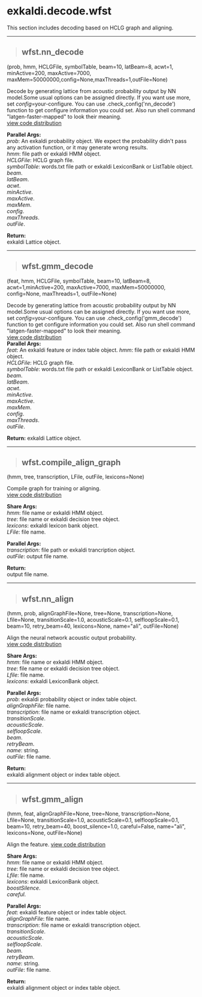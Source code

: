 # exkaldi.decode.wfst

This section includes decoding based on HCLG graph and aligning.

------------------------
>## wfst.nn_decode
(prob, hmm, HCLGFile, symbolTable, beam=10, latBeam=8, acwt=1, minActive=200, maxActive=7000, maxMem=50000000,config=None,maxThreads=1,outFile=None)

Decode by generating lattice from acoustic probability output by NN model.Some usual options can be assigned directly. If you want use more, set _config_=your-configure.
You can use .check_config('nn_decode') function to get configure information you could set. Also run shell command "latgen-faster-mapped" to look their meaning.  
[view code distribution](https://github.com/wangyu09/exkaldi/blob/master/exkaldi/decode/wfst.py)  

**Parallel Args:**  
_prob_: An exkaldi probability object. We expect the probability didn't pass any activation function, or it may generate wrong results.  
_hmm_: file path or exkaldi HMM object.  
_HCLGFile_: HCLG graph file.  
_symbolTable_: words.txt file path or exkaldi LexiconBank or ListTable object.  
_beam_.  
_latBeam_.  
_acwt_.  
_minActive_.  
_maxActive_.  
_maxMem_.  
_config_.  
_maxThreads_.  
_outFile_.  

**Return:**  
exkaldi Lattice object.

------------------------
>## wfst.gmm_decode
(feat, hmm, HCLGFile, symbolTable, beam=10, latBeam=8, acwt=1,minActive=200, maxActive=7000, maxMem=50000000, config=None, maxThreads=1, outFile=None)

Decode by generating lattice from acoustic probability output by NN model.Some usual options can be assigned directly. If you want use more, set _config_=your-configure.
You can use .check_config('gmm_decode') function to get configure information you could set. Also run shell command "latgen-faster-mapped" to look their meaning.  
[view code distribution](https://github.com/wangyu09/exkaldi/blob/master/exkaldi/decode/wfst.py)  
**Parallel Args:**  
_feat_: An exkaldi feature or index table object.
_hmm_: file path or exkaldi HMM object.  
_HCLGFile_: HCLG graph file.  
_symbolTable_: words.txt file path or exkaldi LexiconBank or ListTable object.  
_beam_.  
_latBeam_.  
_acwt_.  
_minActive_.  
_maxActive_.  
_maxMem_.  
_config_.  
_maxThreads_.  
_outFile_. 

**Return:**
exkaldi Lattice object.

------------------------
>## wfst.compile_align_graph
(hmm, tree, transcription, LFile, outFile, lexicons=None)

Compile graph for training or aligning.  
[view code distribution](https://github.com/wangyu09/exkaldi/blob/master/exkaldi/decode/wfst.py)  

**Share Args:**  
_hmm_: file name or exkaldi HMM object.  
_tree_: file name or exkaldi decision tree object.   
_lexicons_: exkaldi lexicon bank object.   
_LFile_: file name.    

**Parallel Args:**    
_transcription_: file path or exkaldi trancription object.  
_outFile_: output file name.  

**Return:**  
output file name.

------------------------
>## wfst.nn_align
(hmm, prob, alignGraphFile=None, tree=None, transcription=None, Lfile=None, transitionScale=1.0, acousticScale=0.1, selfloopScale=0.1, beam=10, retry_beam=40, lexicons=None, name="ali", outFile=None)

Align the neural network acoustic output probability.  
[view code distribution](https://github.com/wangyu09/exkaldi/blob/master/exkaldi/decode/wfst.py)  

**Share Args:**  
_hmm_: file name or exkaldi HMM object.  
_tree_: file name or exkaldi decision tree object.  
_Lfile_: file name.  
_lexicons_: exkaldi LexiconBank object.  

**Parallel Args:**  
_prob_: exkaldi probability object or index table object.   
_alignGraphFile_: file name.  
_transcription_: file name or exkaldi transcription object.  
_transitionScale_.  
_acousticScale_.  
_selfloopScale_.  
_beam_.  
_retryBeam_.  
_name_: string.  
_outFile_: file name.  

**Return:**  
exkaldi alignment object or index table object.

------------------------
>## wfst.gmm_align
(hmm, feat, alignGraphFile=None, tree=None, transcription=None, Lfile=None, transitionScale=1.0, acousticScale=0.1, selfloopScale=0.1, beam=10, retry_beam=40, boost_silence=1.0, careful=False, name="ali", lexicons=None, outFile=None)

Align the feature.
[view code distribution](https://github.com/wangyu09/exkaldi/blob/master/exkaldi/decode/wfst.py)  

**Share Args:**    
_hmm_: file name or exkaldi HMM object.  
_tree_: file name or exkaldi decision tree object.  
_Lfile_: file name.  
_lexicons_: exkaldi LexiconBank object.  
_boostSilence_.  
_careful_.  

**Parallel Args:**  
_feat_: exkaldi feature object or index table object.  
_alignGraphFile_: file name.  
_transcription_: file name or exkaldi transcription object.  
_transitionScale_.  
_acousticScale_.  
_selfloopScale_.  
_beam_.  
_retryBeam_.  
_name_: string.  
_outFile_: file name.  

**Return:**  
exkaldi alignment object or index table object.